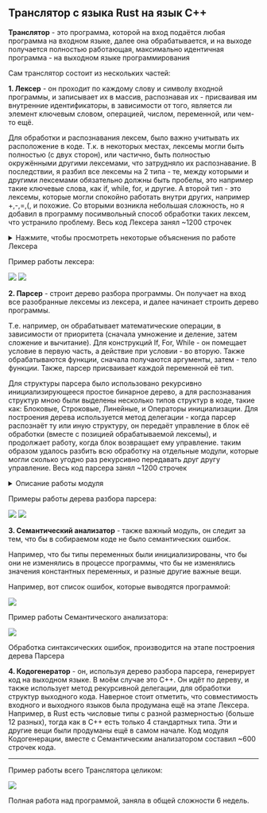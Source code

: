 ## Транслятор с языка Rust на язык C++

**Транслятор** - это программа, которой на вход подаётся любая программа на входном языке, далее она обрабатывается, и на выходе получается полностью работающая, максимально идентичная программа - на выходном языке программирования

Сам транслятор состоит из нескольких частей:  

**1. Лексер** - он проходит по каждому слову и символу входной программы, и записывает их в массив, распознавая их - присваивая им внутренние идентификаторы, в зависимости от того, является ли элемент ключевым словом, операцией, числом, переменной, или чем-то ещё.

Для обработки и распознавания лексем, было важно учитывать их расположение в коде. Т.к. в некоторых местах, лексемы могли быть полностью (с двух сторон), или частично, быть полностью окружёнными другими лексемами, что затрудняло их распознавание. В последствии, я разбил все лексемы на 2 типа - те, между которыми и другими лексемами обязательно должны быть пробелы, это например такие ключевые слова, как if, while, for, и другие. А второй тип - это лексемы, которые могли спокойно работать внутри других, например +,-,=,(, и похожие. Со вторыми возникла небольшая сложность, но я добавил в программу посимвольный способ обработки таких лексем, что устранило проблему. Весь код Лексера занял ~1200 строчек

<details> <summary>Нажмите, чтобы просмотреть некоторые объяснения по работе Лексера </summary>  

![](picture/002.png)
![](picture/001.png)

</details>

Пример работы лексера:

![](picture/0002.jpg)
![](picture/0001.jpg)
  
**2. Парсер** - строит дерево разбора программы. Он получает на вход все разобранные лексемы из лексера, и далее начинает строить дерево программы. 

Т.е. например, он обрабатывает математические операции, в зависимости от приоритета (сначала умножение и деление, затем сложение и вычитание). Для конструкций If, For, While - он помещает условие в первую часть, а действие при условии - во вторую. Также обрабатываются функции, сначала получаются аргументы, затем - тело функции. Также, парсер присваивает каждой переменной её тип.   

Для структуры парсера было использовано рекурсивно инициализирующееся простое бинарное дерево, а для распознавания структур мною были выделены несколько типов структур в коде, такие как: Блоковые, Строковые, Линейные, и Операторы инициализации. Для построения дерева используется метод делегации - когда парсер распознаёт ту или иную структуру, он передаёт управление в блок её обработки (вместе с позицией обрабатываемой лексемы), и продолжает работу, когда блок возвращает ему управление. таким образом удалось разбить всю обработку на отдельные модули, которые могли сколько угодно раз рекурсивно передавать друг другу управление. Весь код парсера занял ~1200 строчек


<details> <summary>Описание работы модуля</summary>  
  
![](picture/06.png)

</details>

Примеры работы дерева разбора парсера:

![](picture/02.jpg)
![](picture/01.jpg)
   
**3. Семантический анализатор** - также важный модуль, он следит за тем, что бы в собираемом коде не было семантических ошибок. 

Например, что бы типы переменных были инициализированы, что бы они не изменялись в процессе программы, что бы не изменялись значения константных переменных, и разные другие важные вещи. 

Например, вот список ошибок, которые выводятся программой:

![](picture/003.png)

Пример работы Семантического анализатора:

![](picture/05.jpg)

Обработка синтаксических ошибок, производится на этапе построения дерева Парсера

**4. Кодогенератор** - он, используя дерево разбора парсера, генерирует код на выходном языке. В моём случае это C++. Он идёт по дереву, и также использует метод рекурсивной делегации, для обработки структур выходного кода. Наверное стоит отметить, что совместимость входного и выходного языков была продумана ещё на этапе Лексера. Например, в Rust есть числовые типы с разной размерностью (больше 12 разных), тогда как в C++ есть только 4 стандартных типа. Эти и другие вещи были продуманы ещё в самом начале. Код модуля Кодогенерации, вместе с Семантическим анализатором составил ~600 строчек кода.

---

Пример работы всего Транслятора целиком:

![](picture/04.jpg)

Полная работа над программой, заняла в общей сложности 6 недель.








